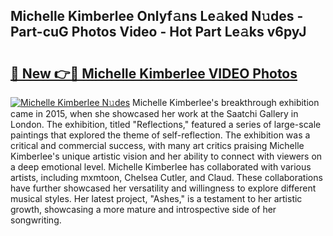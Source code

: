 ## Michelle Kimberlee Onlyf𝚊ns Le𝚊ked N𝚞des - Part-cuG Photos Video - Hot Part Le𝚊ks v6pyJ

# <h2><a href="http://ac51964.deff.icu/?id=Michelle+Kimberlee">🔗 New 👉🔴 Michelle Kimberlee VIDEO Photos</a></h2>

[![Michelle Kimberlee N𝚞des](https://i.imgur.com/rIISA9y.gif)](http://ac51964.deff.icu/?id=Michelle+Kimberlee)
Michelle Kimberlee's breakthrough exhibition came in 2015, when she showcased her work at the Saatchi Gallery in London. The exhibition, titled "Reflections," featured a series of large-scale paintings that explored the theme of self-reflection. The exhibition was a critical and commercial success, with many art critics praising Michelle Kimberlee's unique artistic vision and her ability to connect with viewers on a deep emotional level. Michelle Kimberlee has collaborated with various artists, including mxmtoon, Chelsea Cutler, and Claud. These collaborations have further showcased her versatility and willingness to explore different musical styles. Her latest project, "Ashes," is a testament to her artistic growth, showcasing a more mature and introspective side of her songwriting.
